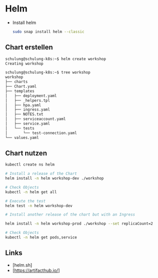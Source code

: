 # Helm

* Install helm
  ```bash
  sudo snap install helm --classic
  ```

## Chart erstellen

```bash
schulung@schulung-k8s:~$ helm create workshop
Creating workshop

schulung@schulung-k8s:~$ tree workshop
workshop
├── charts
├── Chart.yaml
├── templates
│   ├── deployment.yaml
│   ├── _helpers.tpl
│   ├── hpa.yaml
│   ├── ingress.yaml
│   ├── NOTES.txt
│   ├── serviceaccount.yaml
│   ├── service.yaml
│   └── tests
│       └── test-connection.yaml
└── values.yaml

```

## Chart nutzen

```bash
kubectl create ns helm

# Install a release of the Chart
helm install -n helm workshop-dev ./workshop

# Check Objects
kubectl -n helm get all

# Execute the test
helm test -n helm workshop-dev

# Install another release of the chart but with an Ingress

helm install -n helm workshop-prod ./workshop --set replicaCount=2

# Check Objects
kubectl -n helm get pods,service
```

## Links

* [helm.sh]
* [https://artifacthub.io/]
